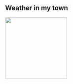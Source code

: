 ## Weather in my town

<img src="https://weather-svg.abelia.workers.dev/weather.svg?time_format=24hn&encrypted_location=fmfOfdshzqvm_jVmlYKGeTf_fqzB-0D7mreUQt1oHqumiByJ94eB1Ce4aPcEpjY0EcXezKliWThr3D6ggxK887-LjaT7UVeBC73_pzz1cTHprCo0-qvSm9lqSgys8WManrdor67bVkTJihvBFJv88bdfOc7BGn4HnRSBRf5QHoIs7ByJxvf18ii-2AGsZOwE6KGtCyiFE5Xg9s_4miVeHuSIIY81VS98zPXLR6-BUz8LkjzSpI9LKESaPIizIXofqxC9l3L_QPy04x_F4bNpqnOX649VgdpmpshtoEAG3Azpdc_8oYvgtP5l4APV--p8isVXaJSkDtEzZfqDWKCPcA" height="200" />

